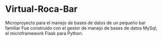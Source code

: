 # Virtual-Roca-Bar
Microproyecto para el manejo de bases de datos de un pequeño bar familiar
Fue construido con el gestor de manejo de bases de datos MySql, el microframework Flask para Python.
